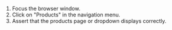 1. Focus the browser window.
2. Click on "Products" in the navigation menu.
3. Assert that the products page or dropdown displays correctly.